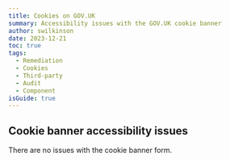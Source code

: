 ```yaml
---
title: Cookies on GOV.UK
summary: Accessibility issues with the GOV.UK cookie banner
author: swilkinson
date: 2023-12-21
toc: true
tags:
  - Remediation
  - Cookies
  - Third-party
  - Audit
  - Component
isGuide: true
---
```


## Cookie banner accessibility issues

There are no issues with the cookie banner form.
